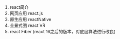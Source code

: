 1. react简介
  1. 网页应用 react.js
  2. 原生应用 reactNative
  3. 全景式图 react VR
2. react Fiber (react 16之后的版本，对底层算法进行改良)